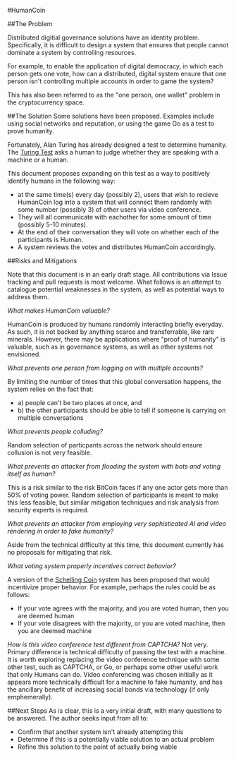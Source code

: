 #HumanCoin

##The Problem

Distributed digitial governance solutions have an identity problem. Specifically, it is difficult to design a system that ensures that people cannot dominate a system by controlling resources.

For example, to enable the application of digital democracy, in which each person gets one vote, how can a distributed, digital system ensure that one person isn't controlling multiple accounts in order to game the system?

This has also been referred to as the "one person, one wallet" problem in the cryptocurrency space.

##The Solution
Some solutions have been proposed. Examples include using social networks and reputation, or using the game Go as a test to prove humanity.

Fortunately, Alan Turing has already designed a test to determine humanity. The [Turing Test](https://en.wikipedia.org/wiki/Turing_test) asks a human to judge whether they are speaking with a machine or a human.

This document proposes expanding on this test as a way to positively identify humans in the following way:

- at the same time(s) every day (possibly 2), users that wish to recieve HumanCoin log into a system that will connect them randomly with some number (possibly 3) of other users via video conference. 
- They will all communicate with eachother for some amount of time (possibly 5-10 minutes). 
- At the end of their conversation they will vote on whether each of the participants is Human.
- A system reviews the votes and distributes HumanCoin accordingly.

##Risks and Mitigations

Note that this document is in an early draft stage. All contributions via Issue tracking and pull requests is most welcome. What follows is an attempt to catalogue potential weaknesses in the system, as well as potential ways to address them. 

_What makes HumanCoin valuable?_

HumanCoin is produced by humans randomly interacting briefly everyday. As such, it is not backed by anything scarce and transferrable, like rare minerals. However, there may be applications where "proof of humanity" is valuable, such as in governance systems, as well as other systems not envisioned.  

_What prevents one person from logging on with multiple accounts?_

By limiting the number of times that this global conversation happens, the system relies on the fact that:
- a) people can't be two places at once, and 
- b) the other participants should be able to tell if someone is carrying on multiple conversations

_What prevents people colluding?_

Random selection of particpants across the network should ensure collusion is not very feasible.

_What prevents an attacker from flooding the system with bots and voting itself as human?_

This is a risk similar to the risk BitCoin faces if any one actor gets more than 50% of voting power. Random selection of participants is meant to make this less feasible, but similar mitigation techniques and risk analysis from security experts is required.

_What prevents an attacker from employing very sophisticated AI and video rendering in order to fake humanity?_

Aside from the technical difficulty at this time, this document currently has no proposals for mitigating that risk.

_What voting system properly incentives correct behavior?_

A version of the [Schelling Coin](https://blog.ethereum.org/2014/03/28/schellingcoin-a-minimal-trust-universal-data-feed/) system has been proposed that would incentivize proper behavior. For example, perhaps the rules could be as follows:

- If your vote agrees with the majority, and you are voted human, then you are deemed human
- If your vote disagrees with the majority, or you are voted machine, then you are deemed machine

_How is this video conference test different from CAPTCHA?_
Not very. Primary difference is technical difficulty of passing the test with a machine. It is worth exploring replacing the video conference technique with some other test, such as CAPTCHA, or Go, or perhaps some other useful work that only Humans can do. Video conferencing was chosen initially as it appears more technically difficult for a machine to fake humanity, and has the ancillary benefit of increasing social bonds via technology (if only emphemerally).

##Next Steps
As is clear, this is a very initial draft, with many questions to be answered. The author seeks input from all to:
- Confirm that another system isn't already attempting this
- Determine if this is a potentially viable solution to an actual problem
- Refine this solution to the point of actually being viable
